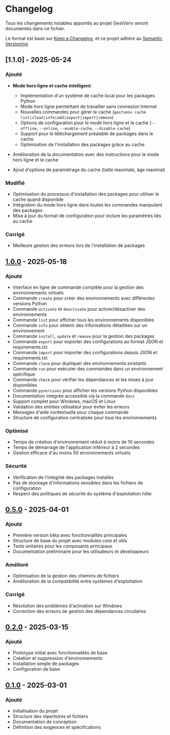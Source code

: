 # Changelog

Tous les changements notables apportés au projet GestVenv seront documentés dans ce fichier.

Le format est basé sur [Keep a Changelog](https://keepachangelog.com/fr/1.0.0/),
et ce projet adhère au [Semantic Versioning](https://semver.org/spec/v2.0.0.html).

## [1.1.0] - 2025-05-24

### Ajouté

- **Mode hors ligne et cache intelligent**:

  - Implémentation d'un système de cache local pour les packages Python
  - Mode hors ligne permettant de travailler sans connexion Internet
  - Nouvelles commandes pour gérer le cache (`gestvenv cache list|clean|info|add|export|import|remove`)
  - Options de configuration pour le mode hors ligne et le cache (`--offline`, `--online`, `--enable-cache`, `--disable-cache`)
  - Support pour le téléchargement préalable de packages dans le cache
  - Optimisation de l'installation des packages grâce au cache
- Amélioration de la documentation avec des instructions pour le mode hors ligne et le cache
- Ajout d'options de paramétrage du cache (taille maximale, âge maximal)

### Modifié

- Optimisation du processus d'installation des packages pour utiliser le cache quand disponible
- Intégration du mode hors ligne dans toutes les commandes manipulant des packages
- Mise à jour du format de configuration pour inclure les paramètres liés au cache

### Corrigé

- Meilleure gestion des erreurs lors de l'installation de packages

## [1.0.0] - 2025-05-18

### Ajouté

- Interface en ligne de commande complète pour la gestion des environnements virtuels
- Commande `create` pour créer des environnements avec différentes versions Python
- Commande `activate` et `deactivate` pour activer/désactiver des environnements
- Commande `list` pour afficher tous les environnements disponibles
- Commande `info` pour obtenir des informations détaillées sur un environnement
- Commande `install`, `update` et `remove` pour la gestion des packages
- Commande `export` pour exporter des configurations au format JSON et requirements.txt
- Commande `import` pour importer des configurations depuis JSON et requirements.txt
- Commande `clone` pour dupliquer des environnements existants
- Commande `run` pour exécuter des commandes dans un environnement spécifique
- Commande `check` pour vérifier les dépendances et les mises à jour disponibles
- Commande `pyversions` pour afficher les versions Python disponibles
- Documentation intégrée accessible via la commande `docs`
- Support complet pour Windows, macOS et Linux
- Validation des entrées utilisateur pour éviter les erreurs
- Messages d'aide contextuelle pour chaque commande
- Structure de configuration centralisée pour tous les environnements

### Optimisé

- Temps de création d'environnement réduit à moins de 10 secondes
- Temps de démarrage de l'application inférieur à 2 secondes
- Gestion efficace d'au moins 50 environnements virtuels

### Sécurité

- Vérification de l'intégrité des packages installés
- Pas de stockage d'informations sensibles dans les fichiers de configuration
- Respect des politiques de sécurité du système d'exploitation hôte

## [0.5.0] - 2025-04-01

### Ajouté

- Première version bêta avec fonctionnalités principales
- Structure de base du projet avec modules core et utils
- Tests unitaires pour les composants principaux
- Documentation préliminaire pour les utilisateurs et développeurs

### Amélioré

- Optimisation de la gestion des chemins de fichiers
- Amélioration de la compatibilité entre systèmes d'exploitation

### Corrigé

- Résolution des problèmes d'activation sur Windows
- Correction des erreurs de gestion des dépendances circulaires

## [0.2.0] - 2025-03-15

### Ajouté

- Prototype initial avec fonctionnalités de base
- Création et suppression d'environnements
- Installation simple de packages
- Configuration de base

## [0.1.0] - 2025-03-01

### Ajouté

- Initialisation du projet
- Structure des répertoires et fichiers
- Documentation de conception
- Définition des exigences et spécifications

[1.0.0]: https://github.com/votrenom/gestvenv/compare/v0.5.0...v1.0.0
[0.5.0]: https://github.com/votrenom/gestvenv/compare/v0.2.0...v0.5.0
[0.2.0]: https://github.com/votrenom/gestvenv/compare/v0.1.0...v0.2.0
[0.1.0]: https://github.com/votrenom/gestvenv/releases/tag/v0.1.0
